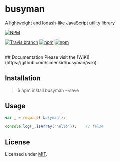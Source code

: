 # busyman
A lightweight and lodash-like JavaScript utility library

[![NPM](https://nodei.co/npm/busyman.png?downloads=true)](https://nodei.co/npm/busyman/)  

[![Travis branch](https://img.shields.io/travis/simenkid/busyman/master.svg?maxAge=2592000)](https://travis-ci.org/simenkid/busyman)
[![npm](https://img.shields.io/npm/v/busyman.svg?maxAge=2592000)](https://www.npmjs.com/package/busyman)
[![npm](https://img.shields.io/npm/l/busyman.svg?maxAge=2592000)](https://www.npmjs.com/package/busyman)

<br />
## Documentation
Please visit the [WiKi](https://github.com/simenkid/busyman/wiki).

## Installation

> $ npm install busyman --save
  
## Usage

```js
var _ = require('busyman');

console.log(_.isArray('hello'));    // false
```

## License
Licensed under [MIT](https://github.com/simenkid/busyman/blob/master/LICENSE).

